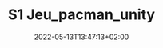 ---
title: "S1 Jeu_pacman_unity"
date: 2022-05-13T13:47:13+02:00
description: ""
programmingLangage: ""
draft: true
---
